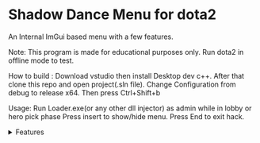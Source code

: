 # Shadow Dance Menu for dota2

An Internal ImGui based menu with a few features. 

Note:
This program is made for educational purposes only. Run dota2 in offline mode to test.

How to build :
Download vstudio then install Desktop dev c++.
After that clone this repo and open project(.sln file).
Change Configuration from debug to release x64.
Then press Ctrl+Shift+b 

Usage:
Run Loader.exe(or any other dll injector) as admin while in lobby or hero pick phase
Press insert to show/hide menu.
Press End to exit hack.

<details>

<summary>Features</summary>
 
- Display overlay if visible by enemy team(hero,creeps,towers etc..) it functions similarly to Shadow Dance Passive(Slark ulti)
 
- Draw blink dagger range
 
- Change camera distance
 
- Change weather
 
- Remove fog
 
- Show Particles on map
 
![alt text](https://github.com/SK68-ph/Shadow-Dance-Menu/blob/master/demo.png?raw=true)
 </details>
